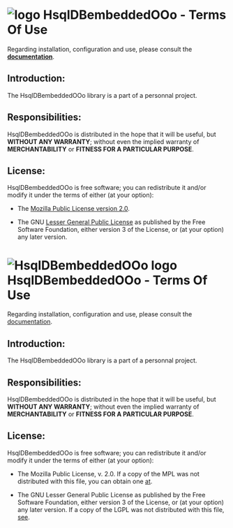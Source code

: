 # ![logo][1] HsqlDBembeddedOOo - Terms Of Use

Regarding installation, configuration and use,
please consult the **[documentation][2]**.

## Introduction:

The HsqlDBembeddedOOo library is a part of a personnal project.

## Responsibilities:

HsqlDBembeddedOOo is distributed in the hope that it will be useful,
but **WITHOUT ANY WARRANTY**; without even the implied warranty of
**MERCHANTABILITY** or **FITNESS FOR A PARTICULAR PURPOSE**.

## License:

HsqlDBembeddedOOo is free software; you can redistribute it and/or
modify it under the terms of either (at your option):

- The [Mozilla Public License version 2.0][3].

- The GNU [Lesser General Public License][4] as published by the Free Software
Foundation, either version 3 of the License, or (at your option) any later version.

[1]: <https://prrvchr.github.io/HsqlDBembeddedOOo/img/HsqlDBembeddedOOo.png>
[2]: <https://prrvchr.github.io/HsqlDBembeddedOOo/>
[3]: <http://mozilla.org/MPL/2.0/>
[4]: <http://www.gnu.org/licenses/lgpl-3.0.html>





# ![HsqlDBembeddedOOo logo][1] HsqlDBembeddedOOo - Terms Of Use

Regarding installation, configuration and use, please consult the [documentation][2].

## Introduction:

The HsqlDBembeddedOOo library is a part of a personnal project.

## Responsibilities:

HsqlDBembeddedOOo is distributed in the hope that it will be useful, but **WITHOUT ANY WARRANTY**; without even the implied warranty of **MERCHANTABILITY** or **FITNESS FOR A PARTICULAR PURPOSE**.

## License:

HsqlDBembeddedOOo is free software; you can redistribute it and/or modify it under the terms of either (at your option):

- The Mozilla Public License, v. 2.0. If a copy of the MPL was not distributed with this file, you can obtain one [at](http://mozilla.org/MPL/2.0/).

- The GNU Lesser General Public License as published by the Free Software Foundation, either version 3 of the License, or (at your option) any later version. If a copy of the LGPL was not distributed with this file, [see](http://www.gnu.org/licenses/).

[1]: <https://prrvchr.github.io/HsqlDBembeddedOOo/img/HsqlDBembeddedOOo.png>
[2]: <https://prrvchr.github.io/HsqlDBembeddedOOo/>
